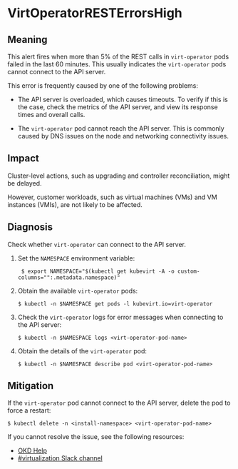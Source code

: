 # VirtOperatorRESTErrorsHigh 

## Meaning

This alert fires when more than 5% of the REST calls in `virt-operator` pods failed in the last 60 minutes. This usually indicates the `virt-operator` pods cannot connect to the API server.

This error is frequently caused by one of the following problems:

- The API server is overloaded, which causes timeouts. To verify if this is the case, check the metrics of the API server, and view its response times and overall calls.

- The `virt-operator` pod cannot reach the API server. This is commonly caused by DNS issues on the node and networking connectivity issues.

## Impact

Cluster-level actions, such as upgrading and controller reconciliation, might be delayed. 

However, customer workloads, such as virtual machines (VMs) and VM instances (VMIs), are not likely to be affected.

## Diagnosis

Check whether `virt-operator` can connect to the API server.

1. Set the `NAMESPACE` environment variable:
    ```
     $ export NAMESPACE="$(kubectl get kubevirt -A -o custom-columns="":.metadata.namespace)"
    ```

2. Obtain the available `virt-operator` pods:

    ```
    $ kubectl -n $NAMESPACE get pods -l kubevirt.io=virt-operator
    ```

3. Check the `virt-operator` logs for error messages when connecting to the API server:

    ```
    $ kubectl -n $NAMESPACE logs <virt-operator-pod-name>
    ```

4. Obtain the details of the `virt-operator` pod:
    
    ```
    $ kubectl -n $NAMESPACE describe pod <virt-operator-pod-name>
    ```

## Mitigation

If the `virt-operator` pod cannot connect to the API server, delete the pod to force a restart:

```
$ kubectl delete -n <install-namespace> <virt-operator-pod-name>
```

<!--DS: If you cannot resolve the issue, log in to the link:https://access.redhat.com[Customer Portal] and open a support case, attaching the artifacts gathered during the Diagnosis procedure.-->
<!--USstart-->
If you cannot resolve the issue, see the following resources:

- [OKD Help](https://www.okd.io/help/)
- [#virtualization Slack channel](https://kubernetes.slack.com/channels/virtualization)
<!--USend-->